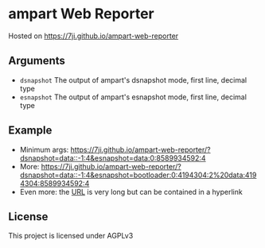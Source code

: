# ampart Web Reporter

Hosted on https://7ji.github.io/ampart-web-reporter

## Arguments
 - `dsnapshot` The output of ampart's dsnapshot mode, first line, decimal type
 - `esnapshot` The output of ampart's esnapshot mode, first line, decimal type

## Example

 - Minimum args: https://7ji.github.io/ampart-web-reporter/?dsnapshot=data::-1:4&esnapshot=data:0:8589934592:4
 - More: https://7ji.github.io/ampart-web-reporter/?dsnapshot=data::-1:4&esnapshot=bootloader:0:4194304:2%20data:4194304:8589934592:4
 - Even more: the [URL](https://7ji.github.io/ampart-web-reporter/?dsnapshot=frp::2097152:1%20factory::8388608:17%20vendor_boot_a::25165824:1%20vendor_boot_b::25165824:1%20tee::33554432:1%20logo::8388608:1%20misc::2097152:1%20dtbo_a::2097152:1%20dtbo_b::2097152:1%20cri_data::8388608:2%20param::16777216:2%20odm_ext_a::16777216:1%20odm_ext_b::16777216:1%20oem_a::33554432:1%20oem_b::33554432:1%20boot_a::67108864:1%20boot_b::67108864:1%20rsv::16777216:1%20metadata::16777216:1%20vbmeta_a::2097152:1%20vbmeta_b::2097152:1%20vbmeta_system_a::2097152:1%20vbmeta_system_b::2097152:1%20super::2415919104:1%20userdata::51539607552:4%20he_system::4294967296:2%20he_storage::18446744073709551615:4&esnapshot=bootloader:0:4194304:0%20reserved:37748736:67108864:0%20cache:113246208:0:0%20env:121634816:8388608:0%20frp:138412032:2097152:1%20factory:148897792:8388608:17%20vendor_boot_a:165675008:25165824:1%20vendor_boot_b:199229440:25165824:1%20tee:232783872:33554432:1%20logo:274726912:8388608:1%20misc:291504128:2097152:1%20dtbo_a:301989888:2097152:1%20dtbo_b:312475648:2097152:1%20cri_data:322961408:8388608:2%20param:339738624:16777216:2%20odm_ext_a:364904448:16777216:1%20odm_ext_b:390070272:16777216:1%20oem_a:415236096:33554432:1%20oem_b:457179136:33554432:1%20boot_a:499122176:67108864:1%20boot_b:574619648:67108864:1%20rsv:650117120:16777216:1%20metadata:675282944:16777216:1%20vbmeta_a:700448768:2097152:1%20vbmeta_b:710934528:2097152:1%20vbmeta_system_a:721420288:2097152:1%20vbmeta_system_b:731906048:2097152:1%20super:742391808:2415919104:1%20userdata:3166699520:51539607552:4%20he_system:54714695680:4294967296:2%20he_storage:59018051584:3519021056:4) is very long but can be contained in a hyperlink

## License
This project is licensed under AGPLv3